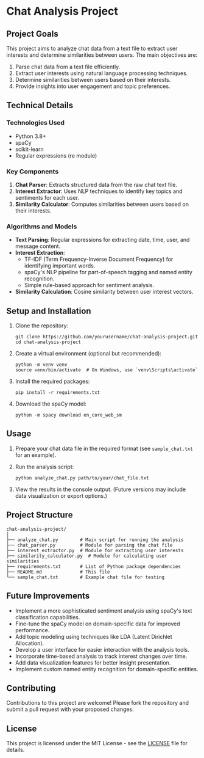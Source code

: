 # Chat Analysis Project

## Project Goals

This project aims to analyze chat data from a text file to extract user interests and determine similarities between users. The main objectives are:

1. Parse chat data from a text file efficiently.
2. Extract user interests using natural language processing techniques.
3. Determine similarities between users based on their interests.
4. Provide insights into user engagement and topic preferences.

## Technical Details

### Technologies Used

- Python 3.8+
- spaCy
- scikit-learn
- Regular expressions (re module)

### Key Components

1. **Chat Parser**: Extracts structured data from the raw chat text file.
2. **Interest Extractor**: Uses NLP techniques to identify key topics and sentiments for each user.
3. **Similarity Calculator**: Computes similarities between users based on their interests.

### Algorithms and Models

- **Text Parsing**: Regular expressions for extracting date, time, user, and message content.
- **Interest Extraction**:
  - TF-IDF (Term Frequency-Inverse Document Frequency) for identifying important words.
  - spaCy's NLP pipeline for part-of-speech tagging and named entity recognition.
  - Simple rule-based approach for sentiment analysis.
- **Similarity Calculation**: Cosine similarity between user interest vectors.

## Setup and Installation

1. Clone the repository:
   ```
   git clone https://github.com/yourusername/chat-analysis-project.git
   cd chat-analysis-project
   ```

2. Create a virtual environment (optional but recommended):
   ```
   python -m venv venv
   source venv/bin/activate  # On Windows, use `venv\Scripts\activate`
   ```

3. Install the required packages:
   ```
   pip install -r requirements.txt
   ```

4. Download the spaCy model:
   ```
   python -m spacy download en_core_web_sm
   ```

## Usage

1. Prepare your chat data file in the required format (see `sample_chat.txt` for an example).

2. Run the analysis script:
   ```
   python analyze_chat.py path/to/your/chat_file.txt
   ```

3. View the results in the console output. (Future versions may include data visualization or export options.)

## Project Structure

```
chat-analysis-project/
│
├── analyze_chat.py        # Main script for running the analysis
├── chat_parser.py         # Module for parsing the chat file
├── interest_extractor.py  # Module for extracting user interests
├── similarity_calculator.py  # Module for calculating user similarities
├── requirements.txt       # List of Python package dependencies
├── README.md              # This file
└── sample_chat.txt        # Example chat file for testing
```

## Future Improvements

- Implement a more sophisticated sentiment analysis using spaCy's text classification capabilities.
- Fine-tune the spaCy model on domain-specific data for improved performance.
- Add topic modeling using techniques like LDA (Latent Dirichlet Allocation).
- Develop a user interface for easier interaction with the analysis tools.
- Incorporate time-based analysis to track interest changes over time.
- Add data visualization features for better insight presentation.
- Implement custom named entity recognition for domain-specific entities.

## Contributing

Contributions to this project are welcome! Please fork the repository and submit a pull request with your proposed changes.

## License

This project is licensed under the MIT License - see the [LICENSE](LICENSE) file for details.
